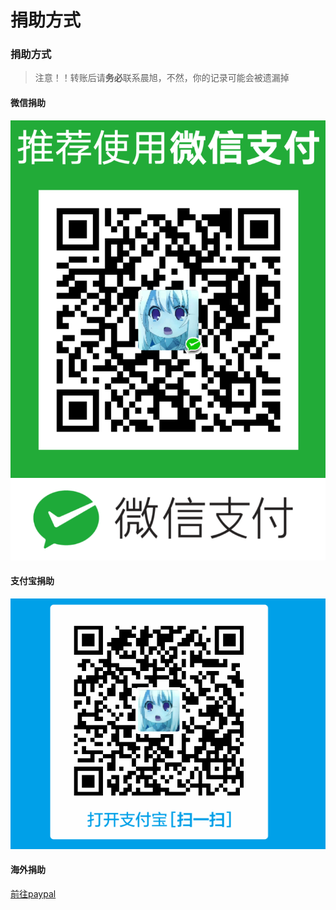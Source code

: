# 捐助方式

### 捐助方式

> 注意！！转账后请**务必**联系晨旭，不然，你的记录可能会被遗漏掉

#### 微信捐助

![](../.gitbook/assets/wechat.png)

#### 支付宝捐助

![](../.gitbook/assets/alipay.jpg)

#### 海外捐助

[前往paypal](https://www.paypal.me/chenxuuu)

